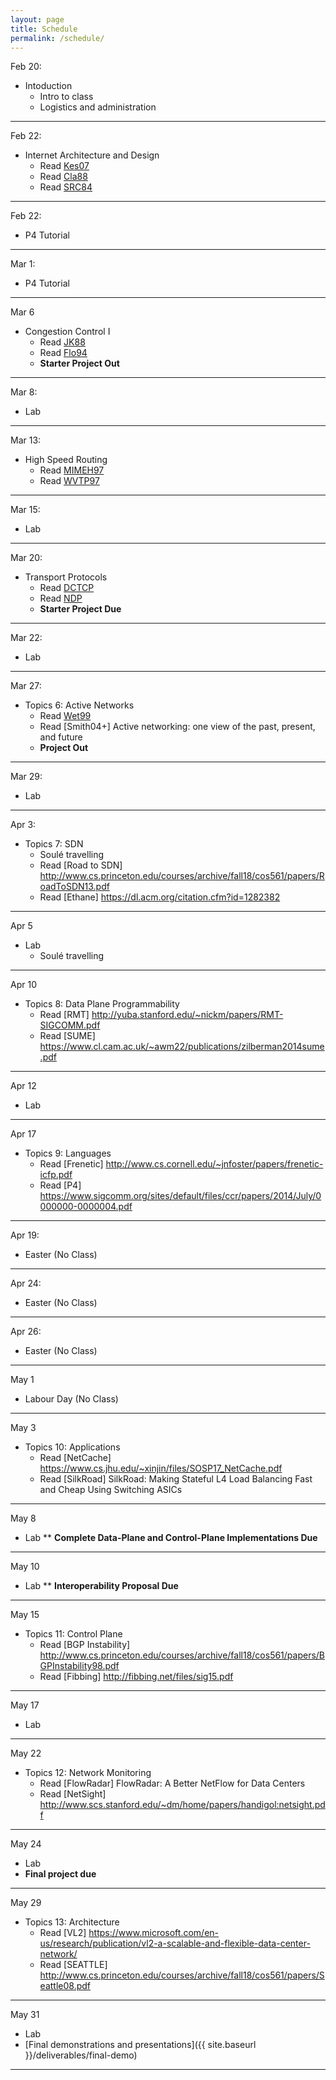 ```yaml
---
layout: page
title: Schedule
permalink: /schedule/
---
```





Feb 20:
* Intoduction
    * Intro to class
    * Logistics and administration

---

Feb 22:
* Internet Architecture and Design
    * Read [Kes07](https://dl.acm.org/citation.cfm?id=1273458)
    * Read [Cla88](http://ccr.sigcomm.org/archive/1995/jan95/ccr-9501-clark.pdf)
    * Read [SRC84](https://dl.acm.org/citation.cfm?id=357402)

---

Feb 22:
* P4 Tutorial

---

Mar 1:
* P4 Tutorial

---

Mar 6
* Congestion Control I
    * Read [JK88](https://dl.acm.org/citation.cfm?id=52356)
    * Read [Flo94](https://dl.acm.org/citation.cfm?id=205512)
    * __Starter Project Out__

---

Mar 8:
* Lab

---

Mar 13:

* High Speed Routing
    * Read [MIMEH97](https://ieeexplore.ieee.org/document/566194)
    * Read [WVTP97](https://dl.acm.org/citation.cfm?id=263136) 

---

Mar 15:
* Lab

---

Mar 20:
* Transport Protocols
    * Read [DCTCP](https://dl.acm.org/citation.cfm?id=1851192)
    * Read [NDP](https://dl.acm.org/citation.cfm?id=3098825)
    * __Starter Project Due__

---

Mar 22:
* Lab
 
---

Mar 27:
* Topics 6: Active Networks
    * Read [Wet99](https://dl.acm.org/citation.cfm?id=319156) 
    * Read [Smith04+] Active networking: one view of the past, present, and future
    * __Project Out__

---

Mar 29:
* Lab


---

Apr 3:
* Topics 7: SDN
    * Soul&eacute; travelling
    * Read [Road to SDN] http://www.cs.princeton.edu/courses/archive/fall18/cos561/papers/RoadToSDN13.pdf
    * Read [Ethane] https://dl.acm.org/citation.cfm?id=1282382


---

Apr 5
* Lab
    * Soul&eacute; travelling

---

Apr 10
* Topics 8: Data Plane Programmability
    * Read [RMT] http://yuba.stanford.edu/~nickm/papers/RMT-SIGCOMM.pdf
    * Read [SUME] https://www.cl.cam.ac.uk/~awm22/publications/zilberman2014sume.pdf

---

Apr 12
* Lab

---

Apr 17
* Topics 9: Languages
    * Read [Frenetic] http://www.cs.cornell.edu/~jnfoster/papers/frenetic-icfp.pdf
    * Read [P4] https://www.sigcomm.org/sites/default/files/ccr/papers/2014/July/0000000-0000004.pdf

---

Apr 19:
* Easter (No Class) 

---

Apr 24:
* Easter (No Class) 

---

Apr 26:
* Easter (No Class) 

---

May 1
* Labour Day (No Class) 

---

May 3
* Topics 10: Applications
    * Read [NetCache] https://www.cs.jhu.edu/~xinjin/files/SOSP17_NetCache.pdf
    * Read [SilkRoad] SilkRoad: Making Stateful L4 Load Balancing Fast and Cheap Using Switching ASICs


---

May 8
* Lab
** __Complete Data-Plane and Control-Plane Implementations Due__

---

May 10
* Lab
** __Interoperability Proposal Due__

---

May 15
* Topics 11: Control Plane
    * Read [BGP Instability] http://www.cs.princeton.edu/courses/archive/fall18/cos561/papers/BGPInstability98.pdf
    * Read [Fibbing] http://fibbing.net/files/sig15.pdf

---

May 17
* Lab

---

May 22
* Topics 12: Network Monitoring
    * Read [FlowRadar]  FlowRadar: A Better NetFlow for Data Centers
    * Read [NetSight] http://www.scs.stanford.edu/~dm/home/papers/handigol:netsight.pdf

---

May 24
* Lab
* __Final project due__

---

May 29
* Topics 13: Architecture
    * Read [VL2] https://www.microsoft.com/en-us/research/publication/vl2-a-scalable-and-flexible-data-center-network/
    * Read [SEATTLE] http://www.cs.princeton.edu/courses/archive/fall18/cos561/papers/Seattle08.pdf

---

May 31
* Lab
* [Final demonstrations and presentations]({{ site.baseurl }}/deliverables/final-demo)

---








<!--

April 2nd:
* Lecture 1 Topics:
    * Intro to class
    * Logistics and administration
* **Due by 11:59 PM:** [Course Application](https://goo.gl/forms/nJXtf9csQokQFvD23) 

---

April 3rd:
* Instructors will send out application results by 5PM

---

April 4th:
* Lecture 2 Topics:
    * P4 Introduction and Motivation
    * P4 Langauge Basics
    * Hands on learning with P4 - Please complete the Getting Started portion of the [P4 Mininet exercises]({{ site.baseurl }}/deliverables/p4-mininet) before class, and bring your laptops with you 

---

April 6th:
* **Due by 11:59 PM:** [Getting Started]({{ site.baseurl }}/deliverables/getting-started)

---

April 9th:
* Lecture 3 Topics:
    * Finish P4 Language Overiew
    * Intro to NetFPGA
    * P4->NetFPGA Workflow Overview

---

April 10th:
* **Due by 11:59PM:** [P4 Mininet exercises]({{ site.baseurl }}/deliverables/p4-mininet)
* **Due by 11:59PM:** [P4->NetFPGA exercises]({{ site.baseurl }}/deliverables/p4-netfpga-tutorials)

---

April 16th:
* Lecture 4:
    * Guest Lecture - P4 Applications

---

April 18th:
* Lecture 5 Topics:
    * Intro to FPGA development
    * Basic hardware design
    * Running simulations
    * Timing constraints

---

April 24th:
* **Due by 11:59PM:** [Complete Data-Plane and Control-Plane Implementations]({{ site.baseurl }}/deliverables/baseline-tests)

---

April 27th:
* **Due by 11:59PM:** [Interoperability test proposal (one document from entire class)]({{ site.baseurl }}/deliverables/interoperability-proposal)

---

May 2nd:
* **Due by 11:59PM:** [Proposal for design challenge project]({{ site.baseurl }}/deliverables/design-challenge)

---

May 9th (Gates 325):
* Interoperability test

---

May 24th:
* **Due by 11:59PM:** [Design challenge progress report]({{ site.baseurl }}/deliverables/progress-report)

---

June 13th @ 3:30PM in Gates 358:
* [Final demonstrations and presentations]({{ site.baseurl }}/deliverables/final-demo)



-->